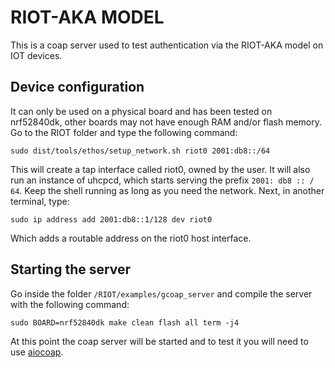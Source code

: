 # RIOT-AKA MODEL
This is a coap server used to test authentication via the RIOT-AKA model on IOT devices.
## Device configuration
It can only be used on a physical board and has been tested on nrf52840dk, other boards may not have enough RAM and/or flash memory.
Go to the RIOT folder and type the following command:

`sudo dist/tools/ethos/setup_network.sh riot0 2001:db8::/64`

This will create a tap interface called riot0, owned by the user. It will also run an instance of uhcpcd, which starts serving the prefix `2001: db8 :: / 64`. Keep the shell running as long as you need the network.
Next, in another terminal, type:

`sudo ip address add 2001:db8::1/128 dev riot0`

Which adds a routable address on the riot0 host interface.
## Starting the server
Go inside the folder `/RIOT/examples/gcoap_server` and compile the server with the following command:

`sudo BOARD=nrf52840dk make clean flash all term -j4`

At this point the coap server will be started and to test it you will need to use [aiocoap](https://github.com/Deus-Ex-Mortis/Aiocoap).
